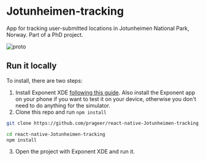 # Jotunheimen-tracking
App for tracking user-submitted locations in Jotunheimen National Park, Norway. Part of a PhD project.

![proto](https://content.screencast.com/users/prageer/folders/Default/media/b2d922d4-f371-4ba0-8e56-0c0daa294df4/jotunheimen-prototype-page-001.jpg
)

## Run it locally

To install, there are two steps:

1. Install Exponent XDE [following this guide](https://docs.getexponent.com/versions/latest/introduction/installation.html).
Also install the Exponent app on your phone if you want to test it on
your device, otherwise you don't need to do anything for the simulator.
2. Clone this repo and run `npm install`
  ```bash
  git clone https://github.com/prageer/react-native-Jotunheimen-tracking.git
  
  cd react-native-Jotunheimen-tracking
  npm install
  ```
3. Open the project with Exponent XDE and run it.
